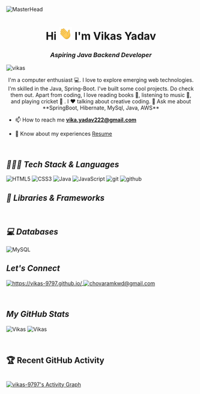![MasterHead](https://imgs.search.brave.com/oZjW8wbgQnJEzhSTuvYvlgoxrDR5UkUstp9wrUnuk2k/rs:fit:1200:626:1/g:ce/aHR0cHM6Ly9tZWRp/YS1mYXN0bHkuaGFj/a2VyZWFydGguY29t/L21lZGlhL2hhY2th/dGhvbi9zYXBpZW50/LWphdmEtZGV2ZWxv/cGVyLWhpcmluZy0y/MDE5L2ltYWdlcy8z/ZDZlNGVlNDllLWhh/Y2tlci5naWY.gif)
<!----------------------------------- Heading Section ------------------------------------>
<h1 align="center">
    Hi
    <img src="https://raw.githubusercontent.com/ABSphreak/ABSphreak/master/gifs/Hi.gif" width="35">
    I'm Vikas Yadav
</h1>

<!----------------------------------- About Section ------------------------------------>

<h3 align="center">
   <i> Aspiring Java Backend Developer</i>
</h3

<p align="left"> <img src="https://komarev.com/ghpvc/?username=vikas-9797&label=Profile%20views&color=0e75b6&style=flat" alt="vikas" /> </p>

 <p align="center">I'm a computer enthusiast 💻.  I love to explore emerging web technologies. I'm skilled in the Java, Spring-Boot. I've built some cool projects. Do check them out. Apart from coding, I love reading books 📘, listening to music 🎵, and playing cricket 🏏 . I ♥️ talking about creative coding. 💬 Ask me about **SpringBoot, Hibernate, MySql, Java, AWS** </p>

- 📫 How to reach me **vika.yadav222@gmail.com**

- 📄 Know about my experiences <a href="https://drive.google.com/file/d/1GaT2sxOcE0v0YDGYQNLBonHsWD4VDICK/view?usp=sharing" target="blank"> Resume</a>
</p>

<br>
<!----------------------------------- Tech Stack Section ------------------------------------>

### <h2><i>👨🏻‍💻 Tech Stack & Languages</i></h2>
![HTML5](https://img.shields.io/badge/HTML5-E34F26?style=for-the-badge&logo=html5&logoColor=white)
![CSS3](https://img.shields.io/badge/CSS3-1572B6?style=for-the-badge&logo=css3&logoColor=white)
![Java](https://img.shields.io/badge/Java-ED8B00?style=for-the-badge&logo=java&logoColor=white)
![JavaScript](https://img.shields.io/badge/JavaScript-323330?style=for-the-badge&logo=javascript&logoColor=F7DF1E)
<img src="https://img.shields.io/badge/Git-f44d27?style=for-the-badge&logo=git&logoColor=white" alt="git" />
<img src="https://img.shields.io/badge/GitHub-100000?style=for-the-badge&logo=github&logoColor=white" alt="github" />



### <h2><i>🚀 Libraries & Frameworks</i></h2>
<a href="" target="blank"><img src="https://img.shields.io/static/v1?style=for-the-badge&message=Spring&color=852100&label=" alt=""/></a>
<a href="" target="blank"><img src="https://img.shields.io/static/v1?style=for-the-badge&message=SpringBoot&color=00d09c&label=" alt="" /></a>
<a href="" target="blank"><img src="https://img.shields.io/static/v1?style=for-the-badge&message=Hibernate&color=000030&label=" alt=""/></a>
<a href="" target="blank"><img src="https://img.shields.io/static/v1?style=for-the-badge&message=JDBC&color=400030&label=" alt=""/></a>
<a href="" target="blank"><img src="https://img.shields.io/static/v1?style=for-the-badge&message=Servlets&color=700030&label=" alt=""/></a>


### <h2><i>💻 Databases</i></h2>
![MySQL](https://img.shields.io/badge/MySQL-00000F?style=for-the-badge&logo=mysql&logoColor=white)

 
 
 
<!----------------------------------- Social Media Links Section ------------------------------------>

<h2><i>Let's Connect</i></h2>


<p align="left">
<!--     <a href="https://www.linkedin.com/in/chova-ram-sinha-5845a6181/">
        <img align="center" src="https://img.shields.io/badge/LinkedIn-0077B5?style=for-the-badge&logo=linkedin&logoColor=white" alt="" />
    </a> -->
<!--     <a href="https://twitter.com/ss4033167">
        <img align="center" src="https://img.shields.io/badge/Twitter-1DA1F2?style=for-the-badge&logo=twitter&logoColor=white" alt="https://twitter.com/ss4033167" />
    </a> -->
    <a href="https://vikas-9797.github.io/">
        <img align="center" src="https://img.shields.io/badge/Portfolio-18A303?style=for-the-badge&logo=ionic&logoColor=white" alt="https://vikas-9797.github.io/" />
    </a>
    <a title="vika.yadav222@gmail.com" href="mailto:vika.yadav222@gmail.com">
        <img align="center" src="https://img.shields.io/badge/Gmail-D14836?style=for-the-badge&logo=gmail&logoColor=white" alt="chovaramkwd@gmail.com" />
    </a>
</p>

<br>




<!----------------------------------- Star Section ------------------------------------>

  <h2><i>My GitHub Stats</i></h2>

<p>
    <img align="center" src="https://github-readme-stats.vercel.app/api?username=vikas-9797&show_icons=true&include_all_commits=true&count_private=true&hide=issues,contribs&border_radius=0&locale=en&theme=dark" alt="Vikas" height="139" />
    <img align="center" src="https://github-readme-stats.vercel.app/api/top-langs/?username=vikas-9797&layout=compact&exclude_repo=Lybrate-Website-Clone-Version-2.0,Lybrate-Website-Clone,Adidas-Clone&hide=Shell&border_radius=0&theme=dark" alt="Vikas" height="139"/>
</p>
<br>
  
 <!--------------------------------------------------------------------------------> 
  
 ## :trophy: Recent GitHub Activity
  <br/>
   <a href="https://github.com/vikas-9797"><img alt="vikas-9797's Activity Graph" src="https://activity-graph.herokuapp.com/graph?username=vikas-9797&custom_title=Vikas's%20Contribution%20Graph&theme=react-dark" /></a>
  <br/>


<br/>



<!----------------------------------- Top Repository Section ------------------------------------>

<!-- <h2><i>Top Repositories</i></h2>


<p>
    <a href="https://github.com/Ramcr32/Cab-Booking-Application">
        <img align="center" src="https://github-readme-stats.vercel.app/api/pin/?username=Ramcr32&repo=Cab-Booking-Application&locale=en&border_radius=0&theme=dark" alt="ChovaRamSinha" />
    </a>
    <a href="https://github.com/Ramcr32/uboric-website-clone">
        <img align="center" src="https://github-readme-stats.vercel.app/api/pin/?username=Ramcr32&repo=uboric-website-clone&locale=en&border_radius=0&theme=dark" alt="ChovaRamSinha" />
    </a>
   
  
</p>
 -->






<!--
*Vikas Yadav/vikas-9797* is a ✨ special ✨ repository because its `README.md` (this file) appears on your GitHub profile.

Here are some ideas to get you started:

- 🔭 I’m currently working on ...
- 🌱 I’m currently learning ...
- 👯 I’m looking to collaborate on ...
- 🤔 I’m looking for help with ...
- 💬 Ask me about ...
- 📫 How to reach me: ...
- 😄 Pronouns: ...
- ⚡ Fun fact: ...
-->




















